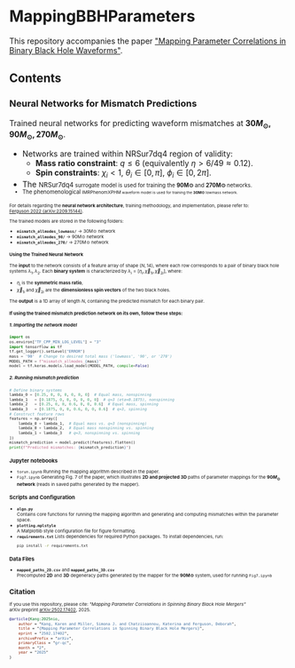 # MappingBBHParameters
This repository accompanies the paper ["Mapping Parameter Correlations in Binary Black Hole Waveforms"](https://arxiv.org/abs/2502.17402). 


## **Contents**
### **Neural Networks for Mismatch Predictions**  
Trained neural networks for predicting waveform mismatches at **$30M_\odot, 90M_\odot, 270M_\odot$**.
  - Networks are trained within NRSur7dq4 region of validity:
    - **Mass ratio constraint**: $q \leq 6$ (equivalently $\eta > 6/49 \approx 0.12$).
    - **Spin constraints**: $\chi_i < 1$, $\theta_i \in [0, \pi]$, $\phi_i \in [0, 2\pi]$.
  - The <small>NRSur7dq4<small> surrogate model is used for training the **90M⊙** and **270M⊙** networks.
  - The phenomenological <small>IMRPhenomXPHM<small> waveform model is used for training the **30M⊙** lowmass network.

For details regarding the **neural network architecture**, training methodology, and implementation, please refer to:  
[Ferguson 2022 (arXiv:2209.15144)](https://arxiv.org/abs/2209.15144).

The trained models are stored in the following folders:
- **`mismatch_allmodes_lowmass/`** → 30M⊙ network  
- **`mismatch_allmodes_90/`** → 90M⊙ network  
- **`mismatch_allmodes_270/`** → 270M⊙ network

#### Using the Trained Neural Network
The **input** to the network consists of a feature array of shape $(N, 14)$, where each row corresponds to a pair of binary black hole systems 
$\lambda_1, \lambda_2$. 
Each **binary system** is characterized by $\lambda_i = [\eta_i,\vec{\chi}_{1i}, \vec{\chi}_2{}_i]$, where:
- $\eta_i$ is the **symmetric mass ratio**,
- $\vec{\chi}_{1i}$ and $\vec{\chi}_2{}_i$ are the **dimensionless spin vectors** of the two black holes.
  
The **output** is a 1D array of length $N$, containing the predicted mismatch for each binary pair.

#### If using the trained mismatch prediction network on its own, follow these steps:
##### 1. Importing the network model
```python
import os
os.environ["TF_CPP_MIN_LOG_LEVEL"] = "3"
import tensorflow as tf
tf.get_logger().setLevel("ERROR")
mass = '90'  # Change to desired total mass ('lowmass', '90', or '270')
MODEL_PATH = f"mismatch_allmodes_{mass}"
model = tf.keras.models.load_model(MODEL_PATH, compile=False)
```
##### 2. Running mismatch prediction
```python
# Define binary systems
lambda_0 = [0.25, 0, 0, 0, 0, 0, 0]  # Equal mass, nonspinning
lambda_1   = [0.1875, 0, 0, 0, 0, 0, 0]  # q=3 (eta=0.1875), nonspinning
lambda_2   = [0.25, 0, 0, 0.6, 0, 0, 0.6]  # Equal mass, spinning
lambda_3   = [0.1875, 0, 0, 0.6, 0, 0, 0.6]  # q=3, spinning
# Construct feature rows
features = np.array([
    lambda_0 + lambda_1,  # Equal mass vs. q=3 (nonspinning)
    lambda_0 + lambda_2,  # Equal mass nonspinning vs. spinning
    lambda_1 + lambda_3   # q=3, nonspinning vs. spinning
])
mismatch_prediction = model.predict(features).flatten()
print(f"Predicted mismatches: {mismatch_prediction}")
```
### **Jupyter notebooks**  
  - `torun.ipynb` Running the mapping algorithm described in the paper.  
  - `Fig7.ipynb` Generating Fig. 7 of the paper, which illustrates **2D and projected 3D** paths of parameter mappings for the **$90M_\odot$ network** (reads in saved paths generated by the mapper).
  
### **Scripts and Configuration**
- **`algo.py`**  
  Contains core functions for running the mapping algorithm and generating and computing mismatches within the parameter space.
- **`plotting.mplstyle`**  
  A Matplotlib style configuration file for figure formatting.
- **`requirements.txt`**
  Lists dependencies for required Python packages. To install dependencies, run:  
  ```bash
  pip install -r requirements.txt

### **Data Files**
- **`mapped_paths_2D.csv`**  and  **`mapped_paths_3D.csv`**  
  Precomputed **2D**  and **3D** degeneracy paths generated by the mapper for the **90M⊙** system, used for running `Fig7.ipynb`

## **Citation**
If you use this repository, please cite:
*"Mapping Parameter Correlations in Spinning Binary Black Hole Mergers"*  
arXiv preprint [arXiv:2502.17402](https://arxiv.org/abs/2502.17402), 2025.

```bibtex
@article{Kang:2025nio,
    author = "Kang, Karen and Miller, Simona J. and Chatziioannou, Katerina and Ferguson, Deborah",
    title = "{Mapping Parameter Correlations in Spinning Binary Black Hole Mergers}",
    eprint = "2502.17402",
    archivePrefix = "arXiv",
    primaryClass = "gr-qc",
    month = "2",
    year = "2025"
}
